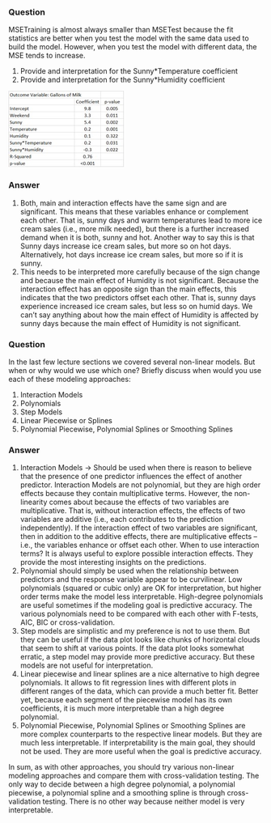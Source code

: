 ### Question
MSETraining is almost always smaller than MSETest because the fit statistics are better when you test the model with the same data used to build the model. However, when you test the model with different data, the MSE tends to increase.

  1. Provide and interpretation for the Sunny*Temperature coefficient
  2. Provide and interpretation for the Sunny*Humidity coefficient

![alt tag](https://raw.githubusercontent.com/jpsuen/ITEC621_Class_Files/master/Lecture_Slides/Chapter_7/7.5%2Bknowledge%2Bcheck.jpg)

### Answer
  1. Both, main and interaction effects have the same sign and are significant. This means that these variables enhance or complement each other. That is, sunny days and warm temperatures lead to more ice cream sales (i.e., more milk needed), but there is a further increased demand when it is both, sunny and hot. Another way to say this is that Sunny days increase ice cream sales, but more so on hot days. Alternatively, hot days increase ice cream sales, but more so if it is sunny.
  2. This needs to be interpreted more carefully because of the sign change and because the main effect of Humidity is not significant. Because the interaction effect has an opposite sign than the main effects, this indicates that the two predictors offset each other. That is, sunny days experience increased ice cream sales, but less so on humid days. We can’t say anything about how the main effect of Humidity is affected by sunny days because the main effect of Humidity is not significant.

### Question
In the last few lecture sections we covered several non-linear models. But when or why would we use which one? Briefly discuss when would you use each of these modeling approaches:

  1. Interaction Models
  2. Polynomials
  3. Step Models
  4. Linear Piecewise or Splines
  5. Polynomial Piecewise, Polynomial Splines or Smoothing Splines

### Answer
  1. Interaction Models → Should be used when there is reason to believe that the presence of one predictor influences the effect of another predictor. Interaction Models are not polynomial, but they are high order effects because they contain multiplicative terms. However, the non-linearity comes about because the effects of two variables are multiplicative. That is, without interaction effects, the effects of two variables are additive (i.e., each contributes to the prediction independently). If the interaction effect of two variables are significant, then in addition to the additive effects, there are multiplicative effects – i.e., the variables enhance or offset each other. When to use interaction terms? It is always useful to explore possible interaction effects. They provide the most interesting insights on the predictions.
  2. Polynomial should simply be used when the relationship between predictors and the response variable appear to be curvilinear. Low polynomials (squared or cubic only) are OK for interpretation, but higher order terms make the model less interpretable. High-degree polynomials are useful sometimes if the modeling goal is predictive accuracy. The various polynomials need to be compared with each other with F-tests, AIC, BIC or cross-validation.
  3. Step models are simplistic and my preference is not to use them. But they can be useful if the data plot looks like chunks of horizontal clouds that seem to shift at various points. If the data plot looks somewhat erratic, a step model may provide more predictive accuracy. But these models are not useful for interpretation.
  4. Linear piecewise and linear splines are a nice alternative to high degree polynomials. It allows to fit regression lines with different plots in different ranges of the data, which can provide a much better fit. Better yet, because each segment of the piecewise model has its own coefficients, it is much more interpretable than a high degree polynomial.
  5. Polynomial Piecewise, Polynomial Splines or Smoothing Splines are more complex counterparts to the respective linear models. But they are much less interpretable. If interpretability is the main goal, they should not be used. They are more useful when the goal is predictive accuracy.

In sum, as with other approaches, you should try various non-linear modeling approaches and compare them with cross-validation testing. The only way to decide between a high degree polynomial, a polynomial piecewise, a polynomial spline and a smoothing spline is through cross-validation testing. There is no other way because neither model is very interpretable.

